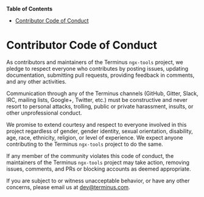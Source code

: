 <!-- START doctoc generated TOC please keep comment here to allow auto update -->
<!-- DON'T EDIT THIS SECTION, INSTEAD RE-RUN doctoc TO UPDATE -->
**Table of Contents**

- [Contributor Code of Conduct](#contributor-code-of-conduct)

<!-- END doctoc generated TOC please keep comment here to allow auto update -->

# Contributor Code of Conduct

As contributors and maintainers of the Terminus `ngx-tools` project, we pledge to respect everyone who
contributes by posting issues, updating documentation, submitting pull requests, providing feedback
in comments, and any other activities.

Communication through any of the Terminus channels (GitHub, Gitter, Slack, IRC, mailing lists,
Google+, Twitter, etc.) must be constructive and never resort to personal attacks, trolling, public
or private harassment, insults, or other unprofessional conduct.

We promise to extend courtesy and respect to everyone involved in this project regardless of gender,
gender identity, sexual orientation, disability, age, race, ethnicity, religion, or level of
experience. We expect anyone contributing to the Terminus `ngx-tools` project to do the same.

If any member of the community violates this code of conduct, the maintainers of the Terminus
`ngx-tools` project may take action, removing issues, comments, and PRs or blocking accounts as
deemed appropriate.

If you are subject to or witness unacceptable behavior, or have any other concerns, please email us
at [dev@terminus.com](mailto:dev@terminus.com).
